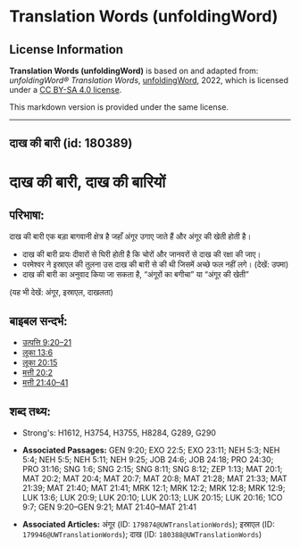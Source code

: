 # Translation Words (unfoldingWord)

## License Information

**Translation Words (unfoldingWord)** is based on and adapted from: _unfoldingWord® Translation Words_, [unfoldingWord](https://unfoldingword.org/utw), 2022, which is licensed under a [CC BY-SA 4.0 license](https://creativecommons.org/licenses/by-sa/4.0/legalcode.en).

This markdown version is provided under the same license.



--------------------------------

## दाख की बारी (id: 180389)

दाख की बारी, दाख की बारियों
===========================

परिभाषा:
--------

दाख की बारी एक बड़ा बागवानी क्षेत्र है जहाँ अंगूर उगाए जाते हैं और अंगूर की खेती होती है।

* दाख की बारी प्रायः दीवारों से घिरी होती है कि चोरों और जानवरों से दाख की रक्षा की जाए।
* परमेश्वर ने इस्राएल की तुलना उस दाख की बारी से की थी जिसमें अच्छे फल नहीं लगे। (देखें: उपमा)
* दाख की बारी का अनुवाद किया जा सकता है, “अंगूरों का बगीचा” या “अंगूर की खेती”

(यह भी देखें: अंगूर, इस्राएल, दाखलता)

बाइबल सन्दर्भ:
--------------

* [उत्पत्ति 9:20–21](https://ref.ly/Gen9:20-Gen9:21)
* [लूका 13:6](https://ref.ly/Luke13:6)
* [लूका 20:15](https://ref.ly/Luke20:15)
* [मत्ती 20:2](https://ref.ly/Matt20:2)
* [मत्ती 21:40–41](https://ref.ly/Matt21:40-Matt21:41)

शब्द तथ्य:
----------

* Strong's: H1612, H3754, H3755, H8284, G289, G290

* **Associated Passages:** GEN 9:20; EXO 22:5; EXO 23:11; NEH 5:3; NEH 5:4; NEH 5:5; NEH 5:11; NEH 9:25; JOB 24:6; JOB 24:18; PRO 24:30; PRO 31:16; SNG 1:6; SNG 2:15; SNG 8:11; SNG 8:12; ZEP 1:13; MAT 20:1; MAT 20:2; MAT 20:4; MAT 20:7; MAT 20:8; MAT 21:28; MAT 21:33; MAT 21:39; MAT 21:40; MAT 21:41; MRK 12:1; MRK 12:2; MRK 12:8; MRK 12:9; LUK 13:6; LUK 20:9; LUK 20:10; LUK 20:13; LUK 20:15; LUK 20:16; 1CO 9:7; GEN 9:20–GEN 9:21; MAT 21:40–MAT 21:41
* **Associated Articles:** अंगूर (ID: `179874@UWTranslationWords`); इस्राएल (ID: `179946@UWTranslationWords`); दाख (ID: `180388@UWTranslationWords`)

